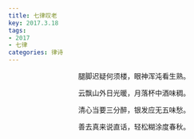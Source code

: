 ```yaml
---
title: 七律叹老
key: 2017.3.18
tags: 
- 2017
- 七律
categories: 律诗
---
```


<p align="center">腿脚迟疑何须楼，眼神浑沌看生熟。
</p>
<p align="center">云飘山外日光暖，月落杯中酒味稠。
</p>
<p align="center">清心当要三分醉，银发应无五味愁。
</p>
<p align="center">善去真来说直话，轻松糊涂度春秋。
</p>
